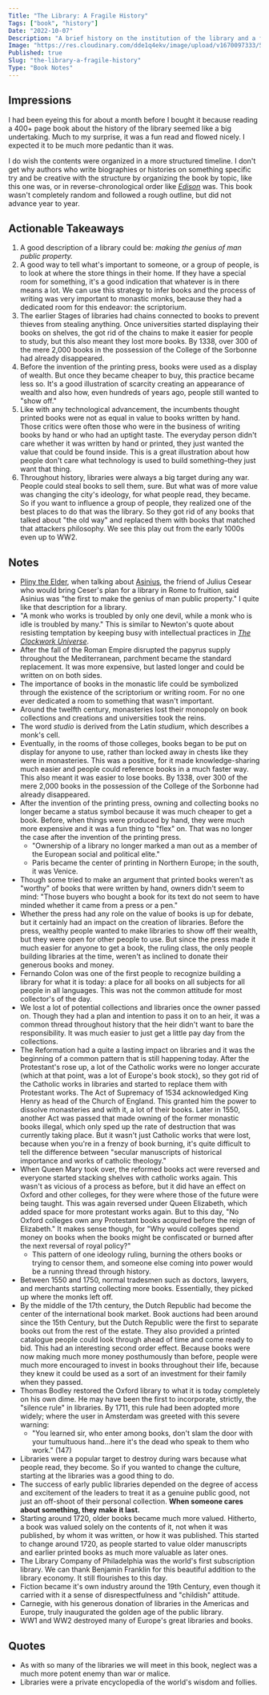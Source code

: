 ```yaml
---
Title: "The Library: A Fragile History"
Tags: ["book", "history"]
Date: "2022-10-07"
Description: "A brief history on the institution of the library and a fascinating look at the history of books."
Image: "https://res.cloudinary.com/dde1q4ekv/image/upload/v1670097333/512zzQOPOxL._AC_SY780__hwysoi.jpg"
Published: true
Slug: "the-library-a-fragile-history"
Type: "Book Notes"
---
```

## Impressions
I had been eyeing this for about a month before I bought it because reading a 400+ page book about the history of the library seemed like a big undertaking. Much to my surprise, it was a fun read and flowed nicely. I expected it to be much more pedantic than it was.

I do wish the contents were organized in a more structured timeline. I don't get why authors who write biographies or histories on something specific try and be creative with the structure by organizing the book by topic, like this one was, or in reverse-chronological order like *[Edison](https://www.amazon.com/Edison-Edmund-Morris/dp/081299311X)* was. This book wasn't completely random and followed a rough outline, but did not advance year to year. 

## Actionable Takeaways
1. A good description of a library could be: *making the genius of man public property.*
2. A good way to tell what's important to someone, or a group of people, is to look at where the store things in their home. If they have a special room for something, it's a good indication that whatever is in there means a lot. We can use this strategy to infer books and the process of writing was very important to monastic monks, because they had a dedicated room for this endeavor: the scriptorium. 
3. The earlier Stages of libraries had chains connected to books to prevent thieves from stealing anything. Once universities started displaying their books on shelves, the got rid of the chains to make it easier for people to study, but this also meant they lost more books. By 1338, over 300 of the mere 2,000 books in the possession of the College of the Sorbonne had already disappeared.
4. Before the invention of the printing press, books were used as a display of wealth. But once they became cheaper to buy, this practice became less so. It's a good illustration of scarcity creating an appearance of wealth and also how, even hundreds of years ago, people still wanted to "show off."
5. Like with any technological advancement, the incumbents thought printed books were not as equal in value to books written by hand. Those critics were often those who were in the business of writing books by hand or who had an uptight taste. The everyday person didn't care whether it was written by hand or printed, they just wanted the value that could be found inside. This is a great illustration about how people don't care what technology is used to build something–they just want that thing.
6. Throughout history, libraries were always a big target during any war. People could steal books to sell them, sure. But what was of more value was changing the city's ideology, for what people read, they became. So if you want to influence a group of people, they realized one of the best places to do that was the library. So they got rid of any books that talked about "the old way" and replaced them with books that matched that attackers philosophy. We see this play out from the early 1000s even up to WW2.

## Notes
- [Pliny the Elder](https://en.wikipedia.org/wiki/Pliny_the_Elder), when talking about [Asinius](https://en.wikipedia.org/wiki/Gaius_Asinius_Pollio), the friend of Julius Cesear who would bring Ceser's plan for a library in Rome to fruition, said Asinius was "the first to make the genius of man public property." I quite like that description for a library.
- "A monk who works is troubled by only one devil, while a monk who is idle is troubled by many." This is similar to Newton's quote about resisting temptation by keeping busy with intellectual practices in *[The Clockwork Universe](https://www.daltonmabery.com/book-notes/the-clockwork-universe)*.
- After the fall of the Roman Empire disrupted the papyrus supply throughout the Mediterranean, parchment became the standard replacement. It was more expensive, but lasted longer and could be written on on both sides.
- The importance of books in the monastic life could be symbolized through the existence of the scriptorium or writing room. For no one ever dedicated a room to something that wasn't important. 
- Around the twelfth century, monasteries lost their monopoly on book collections and creations and universities took the reins. 
- The word *studio* is derived from the Latin *studium*, which describes a monk's cell. 
- Eventually, in the rooms of those colleges, books began to be put on display for anyone to use, rather than locked away in chests like they were in monasteries. This was a positive, for it made knowledge-sharing much easier and people could reference books in a much faster way. This also meant it was easier to lose books. By 1338, over 300 of the mere 2,000 books in the possession of the College of the Sorbonne had already disappeared.
- After the invention of the printing press, owning and collecting books no longer became a status symbol because it was much cheaper to get a book. Before, when things were produced by hand, they were much more expensive and it was a fun thing to "flex" on. That was no longer the case after the invention of the printing press.
	- "Ownership of a library no longer marked a man out as a member of the European social and political elite."
	- Paris became the center of printing in Northern Europe; in the south, it was Venice.
- Though some tried to make an argument that printed books weren't as "worthy" of books that were written by hand, owners didn't seem to mind: "Those buyers who bought a book for its text do not seem to have minded whether it came from a press or a pen."
- Whether the press had any role on the value of books is up for debate, but it certainly had an impact on the creation of libraries. Before the press, wealthy people wanted to make libraries to show off their wealth, but they were open for other people to use. But since the press made it much easier for anyone to get a book, the ruling class, the only people building libraries at the time, weren't as inclined to donate their generous books and money. 
- Fernando Colon was one of the first people to recognize building a library for what it is today: a place for all books on all subjects for all people in all languages. This was not the common attitude for most collector's of the day.
- We lost a lot of potential collections and libraries once the owner passed on. Though they had a plan and intention to pass it on to an heir, it was a common thread throughout history that the heir didn't want to bare the responsibility. It was much easier to just get a little pay day from the collections.
- The Reformation had a quite a lasting impact on libraries and it was the beginning of a common pattern that is still happening today. After the Protestant's rose up, a lot of the Catholic works were no longer accurate (which at that point, was a lot of Europe's book stock), so they got rid of the Catholic works in libraries and started to replace them with Protestant works. The Act of Supremacy of 1534 acknowledged King Henry as head of the Church of England. This granted him the power to dissolve monasteries and with it, a lot of their books. Later in 1550, another Act was passed that made owning of the former monastic books illegal, which only sped up the rate of destruction that was currently taking place. But it wasn't just Catholic works that were lost, because when you're in a frenzy of book burning, it's quite difficult to tell the difference between "secular manuscripts of historical importance and works of catholic theology."
- When Queen Mary took over, the reformed books act were reversed and everyone started stacking shelves with catholic works again. This wasn't as vicious of a process as before, but it did have an effect on Oxford and other colleges, for they were where those of the future were being taught. This was again reversed under Queen Elizabeth, which added space for more protestant works again. But to this day, "No Oxford colleges own any Protestant books acquired before the reign of Elizabeth." It makes sense though, for "Why would colleges spend money on books when the books might be confiscated or burned after the next reversal of royal policy?"
	- This pattern of one ideology ruling, burning the others books or trying to censor them, and someone else coming into power would be a running thread through history.
- Between 1550 and 1750, normal tradesmen such as doctors, lawyers, and merchants starting collecting more books. Essentially, they picked up where the monks left off. 
- By the middle of the 17th century, the Dutch Republic had become the center of the international book market. Book auctions had been around since the 15th Century, but the Dutch Republic were the first to separate books out from the rest of the estate. They also provided a printed catalogue people could look through ahead of time and come ready to bid. This had an interesting second order effect. Because books were now making much more money posthumously than before, people were much more encouraged to invest in books throughout their life, because they knew it could be used as a sort of an investment for their family when they passed.
- Thomas Bodley restored the Oxford library to what it is today completely on his own dime. He may have been the first to incorporate, strictly, the "silence rule" in libraries. By 1711, this rule had been adopted more widely; where the user in Amsterdam was greeted with this severe warning:
	- "You learned sir, who enter among books, don't slam the door with your tumultuous hand...here it's the dead who speak to them who work." (147)
- Libraries were a popular target to destroy during wars because what people read, they become. So if you wanted to change the culture, starting at the libraries was a good thing to do.
- The success of early public libraries depended on the degree of access and excitement of the leaders to treat it as a genuine public good, not just an off-shoot of their personal collection. **When someone cares about something, they make it last.**
- Starting around 1720, older books became much more valued. Hitherto, a book was valued solely on the contents of it, not when it was published, by whom it was written, or how it was published. This started to change around 1720, as people started to value older manuscripts and earlier printed books as much more valuable as later ones. 
- The Library Company of Philadelphia was the world's first subscription library. We can thank Benjamin Franklin for this beautiful addition to the library economy. It still flourishes to this day.
- Fiction became it's own industry around the 19th Century, even though it carried with it a sense of disrespectfulness and "childish" attitude. 
- Carnegie, with his generous donation of libraries in the Americas and Europe, truly inaugurated the golden age of the public library. 
- WW1 and WW2 destroyed many of Europe's great libraries and books.

## Quotes
- As with so many of the libraries we will meet in this book, neglect was a much more potent enemy than war or malice.
- Libraries were a private encyclopedia of the world's wisdom and follies.

<Subscribe />